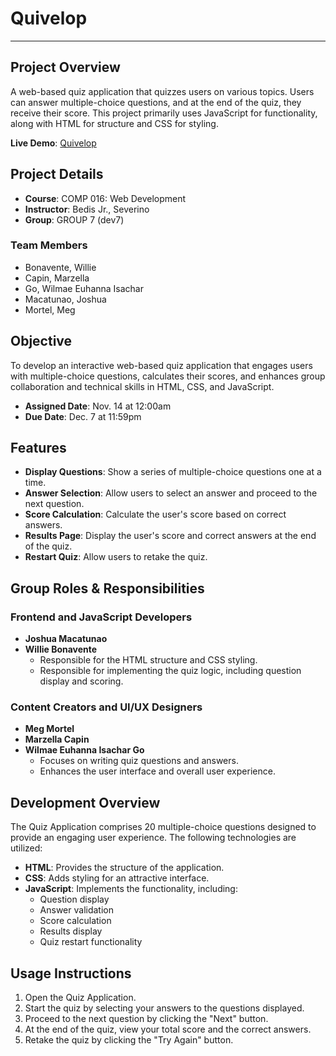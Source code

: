 # Quivelop
---
## Project Overview

A web-based quiz application that quizzes users on various topics. Users can answer multiple-choice questions, and at the end of the quiz, they receive their score. This project primarily uses JavaScript for functionality, along with HTML for structure and CSS for styling.

**Live Demo**: [Quivelop](https://pi-josh.github.io/Quivelop/)

## Project Details

- **Course**: COMP 016: Web Development
- **Instructor**: Bedis Jr., Severino
- **Group**: GROUP 7 (dev7)

### Team Members

- Bonavente, Willie
- Capin, Marzella
- Go, Wilmae Euhanna Isachar
- Macatunao, Joshua
- Mortel, Meg

## Objective

To develop an interactive web-based quiz application that engages users with multiple-choice questions, calculates their scores, and enhances group collaboration and technical skills in HTML, CSS, and JavaScript.

- **Assigned Date**: Nov. 14 at 12:00am
- **Due Date**: Dec. 7 at 11:59pm

## Features

- **Display Questions**: Show a series of multiple-choice questions one at a time.
- **Answer Selection**: Allow users to select an answer and proceed to the next question.
- **Score Calculation**: Calculate the user's score based on correct answers.
- **Results Page**: Display the user's score and correct answers at the end of the quiz.
- **Restart Quiz**: Allow users to retake the quiz.

## Group Roles & Responsibilities

### Frontend and JavaScript Developers
- **Joshua Macatunao**
- **Willie Bonavente**
  - Responsible for the HTML structure and CSS styling.
  - Responsible for implementing the quiz logic, including question display and scoring.

### Content Creators and UI/UX Designers
- **Meg Mortel**
- **Marzella Capin**
- **Wilmae Euhanna Isachar Go**
  - Focuses on writing quiz questions and answers.
  - Enhances the user interface and overall user experience.

## Development Overview

The Quiz Application comprises 20 multiple-choice questions designed to provide an engaging user experience. The following technologies are utilized:

- **HTML**: Provides the structure of the application.
- **CSS**: Adds styling for an attractive interface.
- **JavaScript**: Implements the functionality, including:
  - Question display
  - Answer validation
  - Score calculation
  - Results display
  - Quiz restart functionality

## Usage Instructions

1. Open the Quiz Application.
2. Start the quiz by selecting your answers to the questions displayed.
3. Proceed to the next question by clicking the "Next" button.
4. At the end of the quiz, view your total score and the correct answers.
5. Retake the quiz by clicking the "Try Again" button.
